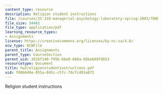 ```yaml
---
content_type: resource
description: Religion student instructions
file: /courses/15-310-managerial-psychology-laboratory-spring-2003/f00b649e955a045cc5fcf8c7cd93a872_hw2religionstudentinstructions.pdf
file_size: 34481
file_type: application/pdf
learning_resource_types:
- Assignments
license: https://creativecommons.org/licenses/by-nc-sa/4.0/
ocw_type: OCWFile
parent_title: Assignments
parent_type: CourseSection
parent_uid: 3016f140-795b-66e0-680a-86be609fd653
resourcetype: Document
title: hw2religionstudentinstructions.pdf
uid: f00b649e-955a-045c-c5fc-f8c7cd93a872
---
```

Religion student instructions